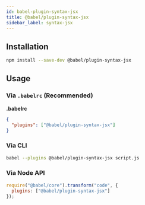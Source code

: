```yaml
---
id: babel-plugin-syntax-jsx
title: @babel/plugin-syntax-jsx
sidebar_label: syntax-jsx
---
```


## Installation

```sh
npm install --save-dev @babel/plugin-syntax-jsx
```

## Usage

### Via `.babelrc` (Recommended)

**.babelrc**

```json
{
  "plugins": ["@babel/plugin-syntax-jsx"]
}
```

### Via CLI

```sh
babel --plugins @babel/plugin-syntax-jsx script.js
```

### Via Node API

```javascript
require("@babel/core").transform("code", {
  plugins: ["@babel/plugin-syntax-jsx"]
});
```

